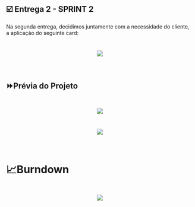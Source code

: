 ## :ballot_box_with_check: Entrega 2 - SPRINT 2

Na segunda entrega, decidimos juntamente com a necessidade do cliente, a aplicação do seguinte card:

<h1 align="center"> <img src = "https://github.com/canismajoris3/visiona/blob/main/assets_readme/CARD_SPRINT2.png" /></h1>


<br>

## &#9193;Prévia do Projeto

<h1 align="center"> <img src = "https://github.com/canismajoris3/visiona/blob/main/assets_readme/backend1.png"/></h1>
<h1 align="center"> <img src = "https://github.com/canismajoris3/visiona/blob/main/assets_readme/backend2.png"/></h1>

<br>



<h1>&#128200;Burndown</h1>

<h1 align="center"> <img src = "https://github.com/canismajoris3/visiona/blob/main/assets_readme/BURNDOWN%20SPRINT2.png"/></h1>

<br>

